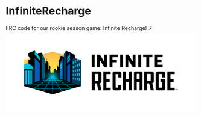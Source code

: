 # InfiniteRecharge
FRC code for our rookie season game: Infinite Recharge! ⚡
![Infinite Recharge 2020](infiniterecharge_logo.png)

